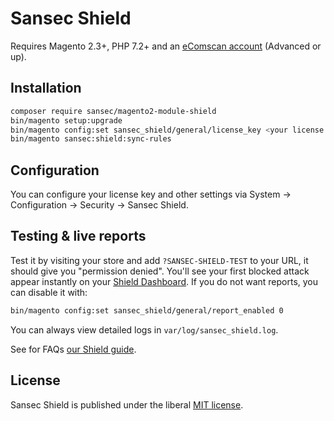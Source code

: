 # Sansec Shield

Requires Magento 2.3+, PHP 7.2+ and an [eComscan account](https://sansec.io/pricing) (Advanced or up).

## Installation

```bash
composer require sansec/magento2-module-shield
bin/magento setup:upgrade
bin/magento config:set sansec_shield/general/license_key <your license key>
bin/magento sansec:shield:sync-rules
```

## Configuration

You can configure your license key and other settings via System → Configuration → Security → Sansec Shield.

## Testing & live reports

Test it by visiting your store and add `?SANSEC-SHIELD-TEST` to your URL, it should give you "permission denied". You'll see your first blocked attack appear instantly on your [Shield Dashboard](https://dashboard.sansec.io/d/account/shield). If you do not want reports, you can disable it with:

```bash
bin/magento config:set sansec_shield/general/report_enabled 0
```

You can always view detailed logs in `var/log/sansec_shield.log`.

See for FAQs [our Shield guide](https://sansec.io/shield).

## License

Sansec Shield is published under the liberal [MIT license](./LICENSE).
